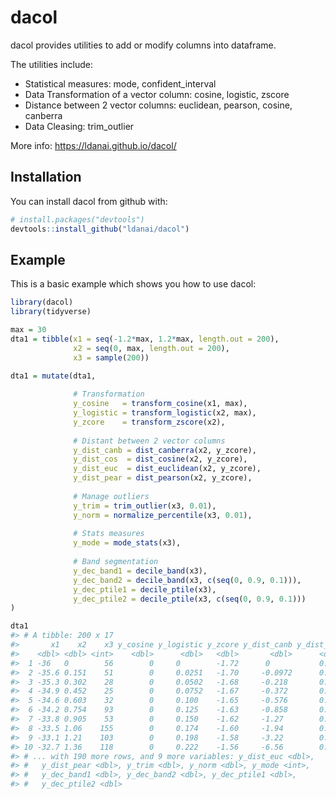 # dacol

dacol provides utilities to add or modify columns into dataframe.

The utilities include:

* Statistical measures: mode, confident_interval
* Data Transformation of a vector column: cosine, logistic, zscore
* Distance between 2 vector columns: euclidean, pearson, cosine, canberra
* Data Cleasing: trim_outlier

More info: https://ldanai.github.io/dacol/
  

## Installation

You can install dacol from github with:

``` r
# install.packages("devtools")
devtools::install_github("ldanai/dacol")
```

## Example

This is a basic example which shows you how to use dacol:

``` r
library(dacol)
library(tidyverse)

max = 30
dta1 = tibble(x1 = seq(-1.2*max, 1.2*max, length.out = 200),
              x2 = seq(0, max, length.out = 200),
              x3 = sample(200))

dta1 = mutate(dta1,
              
              # Transformation
              y_cosine   = transform_cosine(x1, max),
              y_logistic = transform_logistic(x2, max),
              y_zcore    = transform_zscore(x2),
              
              # Distant between 2 vector columns
              y_dist_canb = dist_canberra(x2, y_zcore),
              y_dist_cos  = dist_cosine(x2, y_zcore),
              y_dist_euc  = dist_euclidean(x2, y_zcore),
              y_dist_pear = dist_pearson(x2, y_zcore),
              
              # Manage outliers
              y_trim = trim_outlier(x3, 0.01),
              y_norm = normalize_percentile(x3, 0.01),
              
              # Stats measures
              y_mode = mode_stats(x3),
              
              # Band segmentation
              y_dec_band1 = decile_band(x3),
              y_dec_band2 = decile_band(x3, c(seq(0, 0.9, 0.1))),
              y_dec_ptile1 = decile_ptile(x3),
              y_dec_ptile2 = decile_ptile(x3, c(seq(0, 0.9, 0.1)))
)

dta1
#> # A tibble: 200 x 17
#>       x1    x2    x3 y_cosine y_logistic y_zcore y_dist_canb y_dist_cos
#>    <dbl> <dbl> <int>    <dbl>      <dbl>   <dbl>       <dbl>      <dbl>
#>  1 -36   0        56        0     0        -1.72      0           0.498
#>  2 -35.6 0.151    51        0     0.0251   -1.70     -0.0972      0.498
#>  3 -35.3 0.302    28        0     0.0502   -1.68     -0.218       0.498
#>  4 -34.9 0.452    25        0     0.0752   -1.67     -0.372       0.498
#>  5 -34.6 0.603    32        0     0.100    -1.65     -0.576       0.498
#>  6 -34.2 0.754    93        0     0.125    -1.63     -0.858       0.498
#>  7 -33.8 0.905    53        0     0.150    -1.62     -1.27        0.498
#>  8 -33.5 1.06    155        0     0.174    -1.60     -1.94        0.498
#>  9 -33.1 1.21    103        0     0.198    -1.58     -3.22        0.498
#> 10 -32.7 1.36    118        0     0.222    -1.56     -6.56        0.498
#> # ... with 190 more rows, and 9 more variables: y_dist_euc <dbl>,
#> #   y_dist_pear <dbl>, y_trim <dbl>, y_norm <dbl>, y_mode <int>,
#> #   y_dec_band1 <dbl>, y_dec_band2 <dbl>, y_dec_ptile1 <dbl>,
#> #   y_dec_ptile2 <dbl>
```

